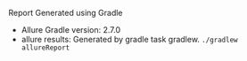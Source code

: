 Report Generated using Gradle 
- Allure Gradle version: 2.7.0
- allure results: Generated by gradle task gradlew. `./gradlew allureReport`